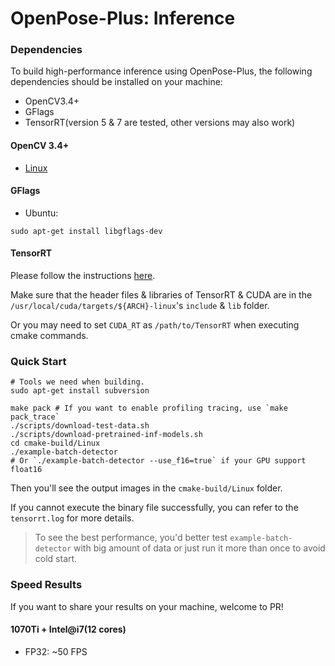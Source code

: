 # OpenPose-Plus: Inference

### Dependencies

To build high-performance inference using OpenPose-Plus, the following dependencies should be installed on your machine:

- OpenCV3.4+
- GFlags
- TensorRT(version 5 & 7 are tested, other versions may also work)

#### OpenCV 3.4+

- [Linux](https://docs.opencv.org/trunk/d7/d9f/tutorial_linux_install.html)

#### GFlags

- Ubuntu:

```shell
sudo apt-get install libgflags-dev
```

#### TensorRT

Please follow the instructions [here](https://docs.nvidia.com/deeplearning/sdk/tensorrt-install-guide/index.html#installing-tar).

Make sure that the header files & libraries of TensorRT & CUDA are in the `/usr/local/cuda/targets/${ARCH}-linux`'s `include` & `lib` folder.

Or you may need to set `CUDA_RT` as `/path/to/TensorRT` when executing cmake commands.

### Quick Start

```shell
# Tools we need when building.
sudo apt-get install subversion 

make pack # If you want to enable profiling tracing, use `make pack_trace`
./scripts/download-test-data.sh
./scripts/download-pretrained-inf-models.sh
cd cmake-build/Linux
./example-batch-detector 
# Or `./example-batch-detector --use_f16=true` if your GPU support float16
```

Then you'll see the output images in the `cmake-build/Linux` folder.

If you cannot execute the binary file successfully, you can refer to the `tensorrt.log` for more details.

> To see the best performance, you'd better test `example-batch-detector` with big amount of data or just run it more than once to avoid cold start.

### Speed Results

If you want to share your results on your machine, welcome to PR!

#### 1070Ti + Intel@i7(12 cores)

- FP32: ~50 FPS